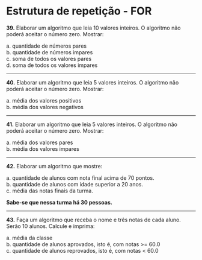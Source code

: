 # Estrutura de repetição - FOR 

<Strong>39.</Strong> Elaborar um algoritmo que leia 10 valores inteiros. 
O algoritmo não poderá aceitar o número zero. Mostrar: 

a. quantidade de números pares<br> 
b. quantidade de números impares<br> 
c. soma de todos os valores pares<br> 
d. soma de todos os valores impares<br> 
<hr>
<Strong>40.</Strong> Elaborar um algoritmo que leia 5 valores inteiros. 
O algoritmo não poderá aceitar o número zero. Mostrar: 

a. média dos valores positivos<br> 
b. média dos valores negativos<br> 
<hr>
<Strong>41.</Strong> Elaborar um algoritmo que leia 5 valores inteiros. 
O algoritmo não poderá aceitar o número zero. Mostrar: 

a. média dos valores pares<br> 
b. média dos valores impares<br> 
<hr>
<Strong>42.</Strong> Elaborar um algoritmo que mostre: 

a. quantidade de alunos com nota final acima de 70 pontos.<br> 
b. quantidade de alunos com idade superior a 20 anos. <br>
c. média das notas finais da turma. <br>

<Strong>Sabe-se que nessa turma há 30 pessoas. </Strong>
<hr>
<Strong>43.</Strong> Faça um algoritmo que receba o nome e três notas de cada aluno. Serão 10 alunos. 
Calcule e imprima: 

a. média da classe <br>
b. quantidade de alunos aprovados, isto é, com notas >= 60.0 <br>
c. quantidade de alunos reprovados, isto é, com notas < 60.0 <br>

 

 

 

 

 
